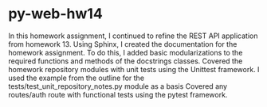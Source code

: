 # py-web-hw14

  In this homework assignment, I continued to refine the REST API application from homework 13.
  Using Sphinx, I created the documentation for the homework assignment. To do this, I added basic modularizations to the required functions and methods of the docstrings classes.
  Covered the homework repository modules with unit tests using the Unittest framework. I used the example from the outline for the tests/test_unit_repository_notes.py module as a   basis
  Covered any routes/auth route with functional tests using the pytest framework.
